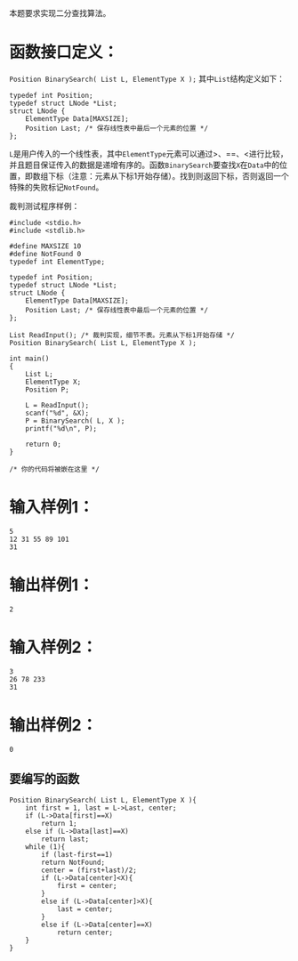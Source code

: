 本题要求实现二分查找算法。
# 函数接口定义：
`Position BinarySearch( List L, ElementType X );`
其中`List`结构定义如下：
```
typedef int Position;
typedef struct LNode *List;
struct LNode {
    ElementType Data[MAXSIZE];
    Position Last; /* 保存线性表中最后一个元素的位置 */
};
```   
`L`是用户传入的一个线性表，其中`ElementType`元素可以通过>、==、<进行比较，并且题目保证传入的数据是递增有序的。函数`BinarySearch`要查找`X`在`Data`中的位置，即数组下标（注意：元素从下标1开始存储）。找到则返回下标，否则返回一个特殊的失败标记`NotFound`。

裁判测试程序样例：
```
#include <stdio.h>
#include <stdlib.h>

#define MAXSIZE 10
#define NotFound 0
typedef int ElementType;

typedef int Position;
typedef struct LNode *List;
struct LNode {
    ElementType Data[MAXSIZE];
    Position Last; /* 保存线性表中最后一个元素的位置 */
};

List ReadInput(); /* 裁判实现，细节不表。元素从下标1开始存储 */
Position BinarySearch( List L, ElementType X );

int main()
{
    List L;
    ElementType X;
    Position P;

    L = ReadInput();
    scanf("%d", &X);
    P = BinarySearch( L, X );
    printf("%d\n", P);

    return 0;
}

/* 你的代码将被嵌在这里 */
```  
# 输入样例1：
```
5
12 31 55 89 101
31
```   
# 输出样例1：
```
2
```
# 输入样例2：
```
3
26 78 233
31
```    
# 输出样例2：
```
0
```
## 要编写的函数
```
Position BinarySearch( List L, ElementType X ){
    int first = 1, last = L->Last, center;
    if (L->Data[first]==X)
        return 1;
    else if (L->Data[last]==X)
        return last;
    while (1){
        if (last-first==1)
        return NotFound;
        center = (first+last)/2;
        if (L->Data[center]<X){
            first = center;
        }
        else if (L->Data[center]>X){
            last = center;
        }
        else if (L->Data[center]==X)
            return center;
    }
}
```

